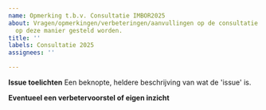 ```yaml
---
name: Opmerking t.b.v. Consultatie IMBOR2025
about: Vragen/opmerkingen/verbeteringen/aanvullingen op de consultatie versie mogen
  op deze manier gesteld worden.
title: ''
labels: Consultatie 2025
assignees: ''

---
```


**Issue toelichten**
Een beknopte, heldere beschrijving van wat de 'issue' is.

**Eventueel een verbetervoorstel of eigen inzicht**
